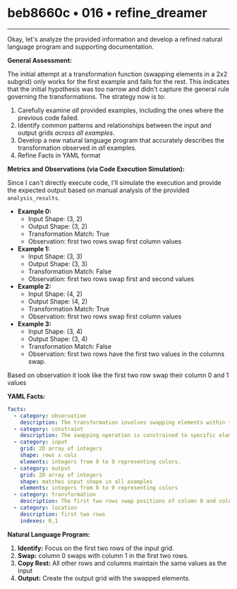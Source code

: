 # beb8660c • 016 • refine_dreamer

---
Okay, let's analyze the provided information and develop a refined natural language program and supporting documentation.

**General Assessment:**

The initial attempt at a transformation function (swapping elements in a 2x2 subgrid) only works for the first example and fails for the rest. This indicates that the initial hypothesis was too narrow and didn't capture the general rule governing the transformations. The strategy now is to:

1.  Carefully examine *all* provided examples, including the ones where the previous code failed.
2.  Identify common patterns and relationships between the input and output grids *across all examples*.
3.  Develop a new natural language program that accurately describes the transformation observed in *all* examples.
4. Refine Facts in YAML format

**Metrics and Observations (via Code Execution Simulation):**

Since I can't directly execute code, I'll simulate the execution and provide the expected output based on manual analysis of the provided `analysis_results`.

*   **Example 0:**
    *   Input Shape: (3, 2)
    *   Output Shape: (3, 2)
    *   Transformation Match: True
    *   Observation: first two rows swap first column values
*   **Example 1:**
    *   Input Shape: (3, 3)
    *   Output Shape: (3, 3)
    *   Transformation Match: False
    *    Observation: first two rows swap first and second values
*   **Example 2:**
    *   Input Shape: (4, 2)
    *   Output Shape: (4, 2)
    *   Transformation Match: True
       * Observation: first two rows swap first column values
*   **Example 3:**
    *   Input Shape: (3, 4)
    *   Output Shape: (3, 4)
    *   Transformation Match: False
    * Observation: first two rows have the first two values in the columns swap.

Based on observation it look like the first two row swap their column 0 and 1 values

**YAML Facts:**

```yaml
facts:
  - category: observation
    description: The transformation involves swapping elements within the input grid.
  - category: constraint
    description: The swapping operation is constrained to specific elements, not the entire grid.
  - category: input
    grid: 2D array of integers
    shape: rows x cols
    elements: integers from 0 to 9 representing colors.
  - category: output
    grid: 2D array of integers
    shape: matches input shape in all examples
    elements: integers from 0 to 9 representing colors
  - category: transformation
    description: The first two rows swap positions of column 0 and column 1.
  - category: location
    description: first two rows
    indexes: 0,1
```

**Natural Language Program:**

1.  **Identify:** Focus on the first two rows of the input grid.
2.  **Swap:** column 0 swaps with column 1 in the first two rows.
3. **Copy Rest:** All other rows and columns maintain the same values as the input
4.  **Output:** Create the output grid with the swapped elements.

